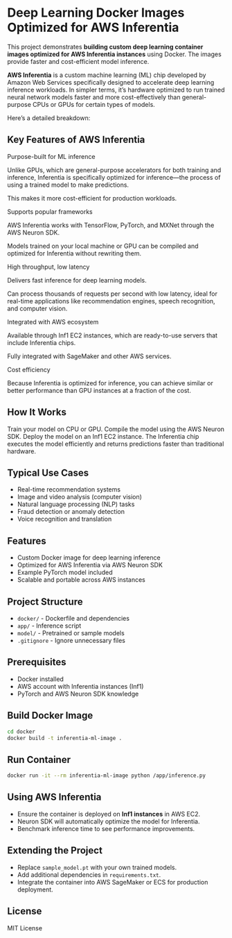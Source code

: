 # Deep Learning Docker Images Optimized for AWS Inferentia

This project demonstrates **building custom deep learning container images optimized for AWS Inferentia instances** using Docker. The images provide faster and cost-efficient model inference.

**AWS Inferentia** is a custom machine learning (ML) chip developed by Amazon Web Services specifically designed to accelerate deep learning inference workloads. In simpler terms, it’s hardware optimized to run trained neural network models faster and more cost-effectively than general-purpose CPUs or GPUs for certain types of models.

Here’s a detailed breakdown:

## Key Features of AWS Inferentia

Purpose-built for ML inference

Unlike GPUs, which are general-purpose accelerators for both training and inference, Inferentia is specifically optimized for inference—the process of using a trained model to make predictions.

This makes it more cost-efficient for production workloads.

Supports popular frameworks

AWS Inferentia works with TensorFlow, PyTorch, and MXNet through the AWS Neuron SDK.

Models trained on your local machine or GPU can be compiled and optimized for Inferentia without rewriting them.

High throughput, low latency

Delivers fast inference for deep learning models.

Can process thousands of requests per second with low latency, ideal for real-time applications like recommendation engines, speech recognition, and computer vision.

Integrated with AWS ecosystem

Available through Inf1 EC2 instances, which are ready-to-use servers that include Inferentia chips.

Fully integrated with SageMaker and other AWS services.

Cost efficiency

Because Inferentia is optimized for inference, you can achieve similar or better performance than GPU instances at a fraction of the cost.

## How It Works

Train your model on CPU or GPU.
Compile the model using the AWS Neuron SDK.
Deploy the model on an Inf1 EC2 instance.
The Inferentia chip executes the model efficiently and returns predictions faster than traditional hardware.

## Typical Use Cases

- Real-time recommendation systems
- Image and video analysis (computer vision)
- Natural language processing (NLP) tasks
- Fraud detection or anomaly detection
- Voice recognition and translation
## Features

- Custom Docker image for deep learning inference
- Optimized for AWS Inferentia via AWS Neuron SDK
- Example PyTorch model included
- Scalable and portable across AWS instances

## Project Structure

- `docker/` - Dockerfile and dependencies
- `app/` - Inference script
- `model/` - Pretrained or sample models
- `.gitignore` - Ignore unnecessary files

## Prerequisites

- Docker installed
- AWS account with Inferentia instances (Inf1)
- PyTorch and AWS Neuron SDK knowledge

## Build Docker Image

```bash
cd docker
docker build -t inferentia-ml-image .
```

## Run Container

```bash
docker run -it --rm inferentia-ml-image python /app/inference.py
```

## Using AWS Inferentia

- Ensure the container is deployed on **Inf1 instances** in AWS EC2.
- Neuron SDK will automatically optimize the model for Inferentia.
- Benchmark inference time to see performance improvements.

## Extending the Project

- Replace `sample_model.pt` with your own trained models.
- Add additional dependencies in `requirements.txt`.
- Integrate the container into AWS SageMaker or ECS for production deployment.

## License

MIT License
